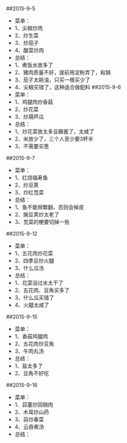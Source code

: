 ##2015-9-5
- 菜单：
- 1、尖椒炒肉
- 2、炒生菜
- 3、炒茄子
- 4、酸菜炒肉
- 总结：
- 1、煮饭水放多了
- 2、猪肉质量不好，提前用淀粉弄了，粘锅
- 3、茄子太耗油，只买一根买少了
- 4、尖椒买错了，这种适合做配料
##2015-9-6
- 菜单：
- 1、鸡腿肉炒香菇
- 2、炒花菜
- 3、炒葫芦瓜
- 总结：
- 1、炒花菜放太多豆瓣酱了，太咸了
- 2、米放少了，三个人至少要3杯半
- 3、不需要买葱

##2015-9-7
- 菜单：
- 1、红烧福寿鱼
- 2、炒豆荚
- 3、炒红苋菜
- 总结：
- 1、鱼不能频繁翻，否则会掉皮
- 2、豌豆荚炒太老了
- 3、苋菜的梗要切掉一些

##2015-9-12
- 菜单：
- 1、五花肉炒花菜
- 2、四季豆炒火腿
- 3、什么瓜汤
- 总结：
- 1、花菜没过水太干了
- 2、五花肉、豆角买多了
- 3、什么瓜买错了
- 4、火腿太咸了

##2015-9-15
- 菜单：
- 1、香菇鸡腿肉
- 2、五花肉炒豆角
- 3、牛肉丸汤
- 总结：
- 1、盐太多了
- 2、豆角不好吃

##2015-9-16
- 菜单：
- 1、蒜薹炒回锅肉
- 2、木耳炒山药
- 3、蒜炒春菜
- 4、云吞煮汤
- 总结：













